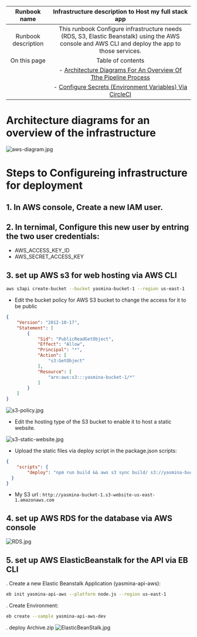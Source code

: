 | Runbook name       | Infrastructure description to Host my full stack app  |
| :---------: | :-------------------------------: |
| Runbook description|   This runbook Configure infrastructure needs (RDS, S3, Elastic Beanstalk) using the AWS console and AWS CLI and deploy the app to those services.   |
| On this page       |                 Table of contents                  |
|                       |- [Architecture Diagrams For An Overview Of Tthe Pipeline Process](#architecture-diagrams-for-an-overview-of-the-pipeline-process)                                                       |
|                       |- [Configure Secrets (Environment Variables) Via CircleCI](#configure-secrets-environment-variables-via-circleci)


# Architecture diagrams for an overview of the infrastructure
![aws-diagram.jpg](../screenshots/FronendS3/AWS-diagram.jpg)
# Steps to Configureing infrastructure for deployment
## 1. In AWS console, Create a new IAM user. 
## 2. In ternimal, Configure this new user by entring the two user credentials:
- AWS_ACCESS_KEY_ID
- AWS_SECRET_ACCESS_KEY
## 3. set up AWS s3 for web hosting via AWS CLI
```bash
aws s3api create-bucket --bucket yasmina-bucket-1 --region us-east-1
```
- Edit the bucket policy for AWS S3 bucket to change the access for it to be public
```json
{
    "Version": "2012-10-17",
    "Statement": [
        {
            "Sid": "PublicReadGetObject",
            "Effect": "Allow",
            "Principal": "*",
            "Action": [
                "s3:GetObject"
            ],
            "Resource": [
                "arn:aws:s3:::yasmina-bucket-1/*"
            ]
        }
    ]
}
```
![s3-policy.jpg](../screenshots/FronendS3/screencapture-aws-amazon-s3-buckets-yasmina-bucket-1.png)

- Edit the hosting type of the S3 bucket to enable it to host a static website.

![s3-static-website.jpg](../screenshots/FronendS3/screencapture-s3-console--yasmina-bucket-1-property-website-edit.png)

- Upload the static files via deploy script in the package.json scripts:
```json
{
    "scripts": {
        "deploy": "npm run build && aws s3 sync build/ s3://yasmina-bucket-1"
  }
}
```

- My S3 url : `http://yasmina-bucket-1.s3-website-us-east-1.amazonaws.com`


## 4. set up AWS RDS for the database via AWS console

![RDS.jpg](../screenshots/DB-RDS/screencapture-console-aws-amazon-rds.png)

## 5. set up AWS ElasticBeanstalk for the API via EB CLI
. Create a new Elastic Beanstalk Application (yasmina-api-aws):
```bash
eb init yasmina-api-aws --platform node.js --region us-east-1
```
. Create Environment:
```bash
eb create --sample yasmina-api-aws-dev
```
. deploy Archive.zip
![ElasticBeanStalk.jpg](../screenshots/API-Elastic-Beanstalk/screencapture-console-aws-amazon-elasticbeanstalk.png)





